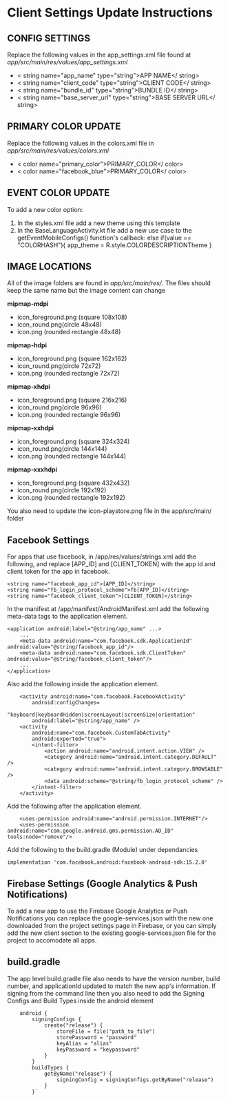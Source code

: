 # Client Settings Update Instructions

## **CONFIG SETTINGS**
Replace the following values in the app_settings.xml file found at *app/src/main/res/values/app_settings.xml*
- < string name="app_name" type="string">APP NAME</ string>
- < string name="client_code" type="string">CLIENT CODE</ string>
- < string name="bundle_id" type="string">BUNDLE ID</ string>
- < string name="base_server_url" type="string">BASE SERVER URL</ string>

## **PRIMARY COLOR UPDATE**
Replace the following values in the colors.xml file in *app/src/main/res/values/colors.xml*
- < color name="primary_color">PRIMARY_COLOR</ color>
- < color name="facebook_blue">PRIMARY_COLOR</ color>

## **EVENT COLOR UPDATE**
To add a new color option: 
1) In the styles.xml file add a new theme using this template
    <style name="COLORDESCRIPTIONTheme" parent="Theme.NTMobileAndroid">
        <item name="colorSecondary">#f2f1ef</item>
        <item name="colorPrimary">COLORHASH</item>
        <item name="colorPrimaryVariant">#f2f1ef</item>
    </style>
    <style name="COLORDESCRIPTIONThemeWhite" parent="Theme.NTMobileAndroid">
        <item name="colorSecondary">#ffffff</item>
        <item name="colorPrimary">COLORHASH</item>
        <item name="colorPrimaryVariant">COLORHASH</item>
    </style>
2) In the BaseLanguageActivity.kt file add a new use case to the getEventMobileConfigs() function's callback:
    else if(value == "COLORHASH"){
        app_theme = R.style.COLORDESCRIPTIONTheme
    }

## **IMAGE LOCATIONS**
All of the image folders are found in *app/src/main/res/*. The files should keep the same name but the image content can change

**mipmap-mdpi**
- icon_foreground.png (square 108x108)
- icon_round.png(circle 48x48)
- icon.png (rounded rectangle 48x48)

**mipmap-hdpi**
- icon_foreground.png (square 162x162)
- icon_round.png(circle 72x72)
- icon.png (rounded rectangle 72x72)

**mipmap-xhdpi**
- icon_foreground.png (square 216x216)
- icon_round.png(circle 96x96)
- icon.png (rounded rectangle 96x96)

**mipmap-xxhdpi**
- icon_foreground.png (square 324x324)
- icon_round.png(circle 144x144)
- icon.png (rounded rectangle 144x144)

**mipmap-xxxhdpi**
- icon_foreground.png (square 432x432)
- icon_round.png(circle 192x192)
- icon.png (rounded rectangle 192x192)

You also need to update the icon-playstore.png file in the app/src/main/ folder

## Facebook Settings
For apps that use facebook, in /app/res/values/strings.xml add the following, and replace [APP_ID] and [CLIENT_TOKEN] with the app id and client token for the app in facebook. 
```
<string name="facebook_app_id">[APP_ID]</string>
<string name="fb_login_protocol_scheme">fb[APP_ID]</string>
<string name="facebook_client_token">[CLIENT_TOKEN]</string>
```

In the manifest at /app/manifest/AndroidManifest.xml add the following meta-data tags to the application element. 
```
<application android:label="@string/app_name" ...>
    ...
   	<meta-data android:name="com.facebook.sdk.ApplicationId" android:value="@string/facebook_app_id"/>
   	<meta-data android:name="com.facebook.sdk.ClientToken" android:value="@string/facebook_client_token"/>
    ...
</application>
```

Also add the following inside the application element. 

```
    <activity android:name="com.facebook.FacebookActivity"
        android:configChanges=
                "keyboard|keyboardHidden|screenLayout|screenSize|orientation"
        android:label="@string/app_name" />
    <activity
        android:name="com.facebook.CustomTabActivity"
        android:exported="true">
        <intent-filter>
            <action android:name="android.intent.action.VIEW" />
            <category android:name="android.intent.category.DEFAULT" />
            <category android:name="android.intent.category.BROWSABLE" />
            <data android:scheme="@string/fb_login_protocol_scheme" />
        </intent-filter>
    </activity>
```

Add the following after the application element. 

```
    <uses-permission android:name="android.permission.INTERNET"/>
    <uses-permission android:name="com.google.android.gms.permission.AD_ID" tools:node="remove"/>
```

Add the following to the build.gradle (Module) under dependancies 
```
implementation 'com.facebook.android:facebook-android-sdk:15.2.0'
```

## **Firebase Settings (Google Analytics & Push Notifications)**
To add a new app to use the Firebase Google Analytics or Push Notifications you can replace the google-services.json with the new one downloaded from the project settings page in Firebase, or you can simply add the new client section to the existing google-services.json file for the project to accomodate all apps.

## **build.gradle**
The app level build.gradle file also needs to have the version number, build number, and applicationId updated to match the new app's information. If signing from the command line then you also need to add the Signing Configs and Build Types inside the android element

        android {
            signingConfigs {
                create("release") {
                    storeFile = file("path_to_file")
                    storePassword = "password"
                    keyAlias = "alias"
                    keyPassword = "keypassword"
                }
            }
            buildTypes {
                getByName("release") {
                    signingConfig = signingConfigs.getByName("release")
                }
            }`


